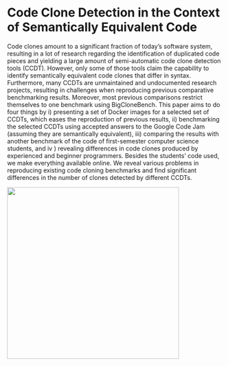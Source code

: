 # Code Clone Detection in the Context of Semantically Equivalent Code

Code clones amount to a significant fraction of today’s software system, resulting in a lot of research regarding the
identification of duplicated code pieces and yielding a large amount of semi-automatic code clone detection tools (CCDT). However,
only some of those tools claim the capability to identify semantically equivalent code clones that differ in syntax. Furthermore, many
CCDTs are unmaintained and undocumented research projects, resulting in challenges when reproducing previous comparative
benchmarking results. Moreover, most previous comparisons restrict themselves to one benchmark using BigCloneBench.
This paper aims to do four things by i) presenting a set of Docker images for a selected set of CCDTs, which eases the reproduction of
previous results, ii) benchmarking the selected CCDTs using accepted answers to the Google Code Jam (assuming they are
semantically equivalent), iii) comparing the results with another benchmark of the code of first-semester computer science
students, and iv ) revealing differences in code clones produced by experienced and beginner programmers. Besides the students’
code used, we make everything available online. We reveal various problems in reproducing existing code cloning benchmarks and find
significant differences in the number of clones detected by different CCDTs.

[<img src="https://github.com/Code-Clone-Detection-Images/Paper/blob/gh-pages/preview-01.png?raw=true" width="400"/>](https://media.githubusercontent.com/media/Code-Clone-Detection-Images/Paper/main/atsfp-florian-sihler.pdf)